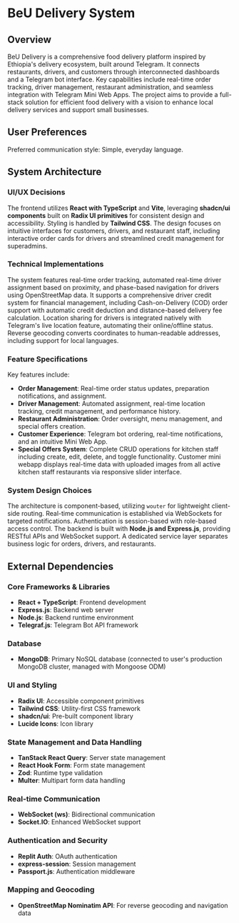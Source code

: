 # BeU Delivery System

## Overview
BeU Delivery is a comprehensive food delivery platform inspired by Ethiopia's delivery ecosystem, built around Telegram. It connects restaurants, drivers, and customers through interconnected dashboards and a Telegram bot interface. Key capabilities include real-time order tracking, driver management, restaurant administration, and seamless integration with Telegram Mini Web Apps. The project aims to provide a full-stack solution for efficient food delivery with a vision to enhance local delivery services and support small businesses.

## User Preferences
Preferred communication style: Simple, everyday language.

## System Architecture

### UI/UX Decisions
The frontend utilizes **React with TypeScript** and **Vite**, leveraging **shadcn/ui components** built on **Radix UI primitives** for consistent design and accessibility. Styling is handled by **Tailwind CSS**. The design focuses on intuitive interfaces for customers, drivers, and restaurant staff, including interactive order cards for drivers and streamlined credit management for superadmins.

### Technical Implementations
The system features real-time order tracking, automated real-time driver assignment based on proximity, and phase-based navigation for drivers using OpenStreetMap data. It supports a comprehensive driver credit system for financial management, including Cash-on-Delivery (COD) order support with automatic credit deduction and distance-based delivery fee calculation. Location sharing for drivers is integrated natively with Telegram's live location feature, automating their online/offline status. Reverse geocoding converts coordinates to human-readable addresses, including support for local languages.

### Feature Specifications
Key features include:
- **Order Management**: Real-time order status updates, preparation notifications, and assignment.
- **Driver Management**: Automated assignment, real-time location tracking, credit management, and performance history.
- **Restaurant Administration**: Order oversight, menu management, and special offers creation.
- **Customer Experience**: Telegram bot ordering, real-time notifications, and an intuitive Mini Web App.
- **Special Offers System**: Complete CRUD operations for kitchen staff including create, edit, delete, and toggle functionality. Customer mini webapp displays real-time data with uploaded images from all active kitchen staff restaurants via responsive slider interface.

### System Design Choices
The architecture is component-based, utilizing `wouter` for lightweight client-side routing. Real-time communication is established via WebSockets for targeted notifications. Authentication is session-based with role-based access control. The backend is built with **Node.js and Express.js**, providing RESTful APIs and WebSocket support. A dedicated service layer separates business logic for orders, drivers, and restaurants.

## External Dependencies

### Core Frameworks & Libraries
- **React + TypeScript**: Frontend development
- **Express.js**: Backend web server
- **Node.js**: Backend runtime environment
- **Telegraf.js**: Telegram Bot API framework

### Database
- **MongoDB**: Primary NoSQL database (connected to user's production MongoDB cluster, managed with Mongoose ODM)

### UI and Styling
- **Radix UI**: Accessible component primitives
- **Tailwind CSS**: Utility-first CSS framework
- **shadcn/ui**: Pre-built component library
- **Lucide Icons**: Icon library

### State Management and Data Handling
- **TanStack React Query**: Server state management
- **React Hook Form**: Form state management
- **Zod**: Runtime type validation
- **Multer**: Multipart form data handling

### Real-time Communication
- **WebSocket (ws)**: Bidirectional communication
- **Socket.IO**: Enhanced WebSocket support

### Authentication and Security
- **Replit Auth**: OAuth authentication
- **express-session**: Session management
- **Passport.js**: Authentication middleware

### Mapping and Geocoding
- **OpenStreetMap Nominatim API**: For reverse geocoding and navigation data